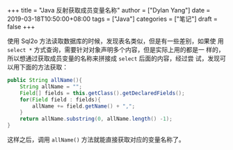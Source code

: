 +++title = "Java 反射获取成员变量名称"author = ["Dylan Yang"]date = 2019-03-18T10:50:00+08:00tags = ["Java"]categories = ["笔记"]draft = false+++使用 Sql2o 方法读取数据库的时候，发现表名类似，但是有一些差别，如果使用 `select *` 方式查询，需要针对对象声明多个内容，但是实际上用的都是一样的，所以想通过获取成员变量的名称来拼接成 `select` 后面的内容，经过尝试，发现可以用下面的方法获取：```javapublic String allName(){    String allName = "";    Field[] fields = this.getClass().getDeclaredFields();    for(Field field : fields){        allName += field.getName() + ",";    }    return allName.substring(0, allName.length() -1);}```这样之后，调用 `allName()` 方法就能直接获取对应的变量名称了。